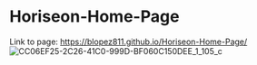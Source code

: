 
# Horiseon-Home-Page













Link to page: https://blopez811.github.io/Horiseon-Home-Page/
![CC06EF25-2C26-41C0-999D-BF060C150DEE_1_105_c](https://user-images.githubusercontent.com/84877211/124297124-59fb2600-db20-11eb-8e26-b107e8337b63.jpeg)

